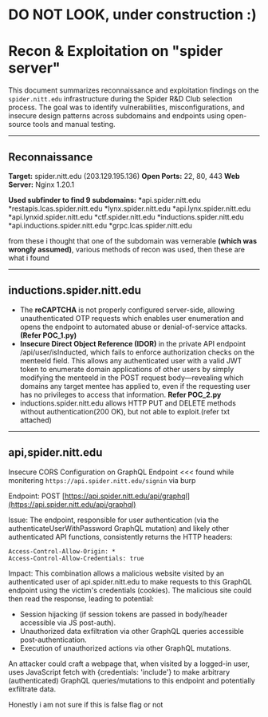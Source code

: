 # DO NOT LOOK, under construction :)

# Recon & Exploitation on "spider server"

This document summarizes reconnaissance and exploitation findings on the `spider.nitt.edu` infrastructure during the Spider R&D Club selection process. The goal was to identify vulnerabilities, misconfigurations, and insecure design patterns across subdomains and endpoints using open-source tools and manual testing.

---

## Reconnaissance

**Target:** spider.nitt.edu (203.129.195.136)
**Open Ports:** 22, 80, 443
**Web Server:** Nginx 1.20.1

**Used subfinder to find 9 subdomains:**
*api.spider.nitt.edu
*restapis.lcas.spider.nitt.edu
*lynx.spider.nitt.edu
*api.lynx.spider.nitt.edu
*api.lynxid.spider.nitt.edu
*ctf.spider.nitt.edu
*inductions.spider.nitt.edu
*api.inductions.spider.nitt.edu
*grpc.lcas.spider.nitt.edu

from these i thought that one of the subdomain was vernerable **(which was wrongly assumed)**, various methods of recon was used, then these are what i found

---

## inductions.spider.nitt.edu

* The **reCAPTCHA** is not properly configured server-side, allowing unauthenticated OTP requests which enables user enumeration and opens the endpoint to automated abuse or denial-of-service attacks. **(Refer POC_1.py)**
* **Insecure Direct Object Reference (IDOR)** in the private API endpoint /api/user/isInducted, which fails to enforce authorization checks on the menteeId field. This allows any authenticated user with a valid JWT token to enumerate domain applications of other users by simply modifying the menteeId in the POST request body—revealing which domains any target mentee has applied to, even if the requesting user has no privileges to access that information. **Refer POC_2.py** 
* inductions.spider.nitt.edu allows HTTP PUT and DELETE methods without authentication(200 OK), but not able to exploit.(refer txt attached)

---

## api,spider.nitt.edu

Insecure CORS Configuration on GraphQL Endpoint <<< found while monitering `https://api.spider.nitt.edu/signin` via burp

Endpoint:
POST [https://api.spider.nitt.edu/api/graphql](https://api.spider.nitt.edu/api/graphql)

Issue:
The endpoint, responsible for user authentication (via the authenticateUserWithPassword GraphQL mutation) and likely other authenticated API functions, consistently returns the HTTP headers:

```
Access-Control-Allow-Origin: *
Access-Control-Allow-Credentials: true
```

Impact:
This combination allows a malicious website visited by an authenticated user of api.spider.nitt.edu to make requests to this GraphQL endpoint using the victim's credentials (cookies). The malicious site could then read the response, leading to potential:

* Session hijacking (if session tokens are passed in body/header accessible via JS post-auth).
* Unauthorized data exfiltration via other GraphQL queries accessible post-authentication.
* Execution of unauthorized actions via other GraphQL mutations.

An attacker could craft a webpage that, when visited by a logged-in user, uses JavaScript fetch with {credentials: 'include'} to make arbitrary (authenticated) GraphQL queries/mutations to this endpoint and potentially exfiltrate data.

Honestly i am not sure if this is false flag or not
